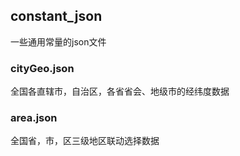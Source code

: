 ## constant_json

一些通用常量的json文件

### cityGeo.json

全国各直辖市，自治区，各省省会、地级市的经纬度数据

### area.json

全国省，市，区三级地区联动选择数据
